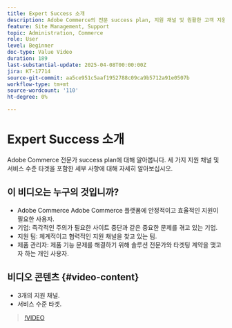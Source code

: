 ```yaml
---
title: Expert Success 소개
description: Adobe Commerce의 전문 success plan, 지원 채널 및 원활한 고객 지원을 위한 서비스 수준 목표에 대해 알아봅니다.
feature: Site Management, Support
topic: Administration, Commerce
role: User
level: Beginner
doc-type: Value Video
duration: 189
last-substantial-update: 2025-04-08T00:00:00Z
jira: KT-17714
source-git-commit: aa5ce951c5aaf1952788c09ca9b5712a91e0507b
workflow-type: tm+mt
source-wordcount: '110'
ht-degree: 0%

---
```



# Expert Success 소개

Adobe Commerce 전문가 success plan에 대해 알아봅니다. 세 가지 지원 채널 및 서비스 수준 타겟을 포함한 세부 사항에 대해 자세히 알아보십시오.

## 이 비디오는 누구의 것입니까?

* Adobe Commerce Adobe Commerce 플랫폼에 안정적이고 효율적인 지원이 필요한 사용자.
* 기업: 즉각적인 주의가 필요한 사이트 중단과 같은 중요한 문제를 겪고 있는 기업.
* 지원 팀: 체계적이고 협력적인 지원 채널을 찾고 있는 팀.
* 제품 관리자: 제품 기능 문제를 해결하기 위해 솔루션 전문가와 타겟팅 계약을 맺고자 하는 개인 사용자.

## 비디오 콘텐츠 {#video-content}

* 3개의 지원 채널.
* 서비스 수준 타겟.

>[!VIDEO](https://video.tv.adobe.com/v/3457508/?learn=on&enablevpops)

